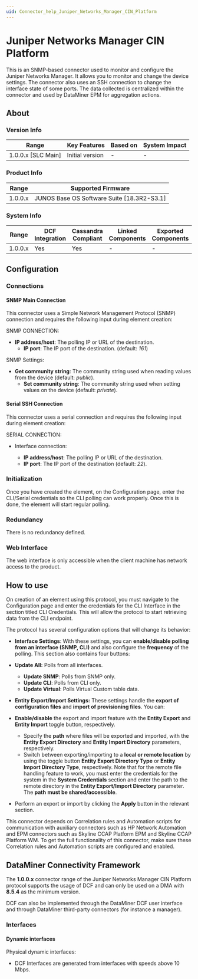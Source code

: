 ```yaml
---
uid: Connector_help_Juniper_Networks_Manager_CIN_Platform
---
```


# Juniper Networks Manager CIN Platform

This is an SNMP-based connector used to monitor and configure the Juniper Networks Manager. It allows you to monitor and change the device settings. The connector also uses an SSH connection to change the interface state of some ports. The data collected is centralized within the connector and used by DataMiner EPM for aggregation actions.

## About

### Version Info

| Range                | Key Features     | Based on     | System Impact     |
|----------------------|------------------|--------------|-------------------|
| 1.0.0.x \[SLC Main\] | Initial version  | \-           | \-                |

### Product Info

| **Range** | **Supported Firmware**                       |
|-----------|----------------------------------------------|
| 1.0.0.x   | JUNOS Base OS Software Suite \[18.3R2-S3.1\] |

### System Info

| Range     | DCF Integration     | Cassandra Compliant     | Linked Components     | Exported Components     |
|-----------|---------------------|-------------------------|-----------------------|-------------------------|
| 1.0.0.x   | Yes                 | Yes                     | \-                    | \-                      |

## Configuration

### Connections

#### SNMP Main Connection

This connector uses a Simple Network Management Protocol (SNMP) connection and requires the following input during element creation:

SNMP CONNECTION:

- **IP address/host**: The polling IP or URL of the destination.
  - **IP port**: The IP port of the destination. (default: *161*)

SNMP Settings:

- **Get community string**: The community string used when reading values from the device (default: *public*).
  - **Set community string**: The community string used when setting values on the device (default: *private*).

#### Serial SSH Connection

This connector uses a serial connection and requires the following input during element creation:

SERIAL CONNECTION:

- Interface connection:

  - **IP address/host**: The polling IP or URL of the destination.
  - **IP port**: The IP port of the destination (default: *22*).

### Initialization

Once you have created the element, on the Configuration page, enter the CLI/Serial credentials so the CLI polling can work properly. Once this is done, the element will start regular polling.

### Redundancy

There is no redundancy defined.

### Web Interface

The web interface is only accessible when the client machine has network access to the product.

## How to use

On creation of an element using this protocol, you must navigate to the Configuration page and enter the credentials for the CLI Interface in the section titled CLI Credentials. This will allow the protocol to start retrieving data from the CLI endpoint.

The protocol has several configuration options that will change its behavior:

- **Interface Settings**: With these settings, you can **enable/disable polling** **from an interface (SNMP, CLI)** and also configure the **frequency** of the polling. This section also contains four buttons:

- **Update All:** Polls from all interfaces.
  - **Update SNMP**: Polls from SNMP only.
  - **Update CLI**: Polls from CLI only.
  - **Update Virtual**: Polls Virtual Custom table data.

- **Entity Export/Import Settings:** These settings handle the **export of** **configuration files** and **import of provisioning files**. You can:

- **Enable/disable** the export and import feature with the **Entity Export** and **Entity Import** toggle button, respectively.
  - Specify the **path** where files will be exported and imported, with the **Entity Export Directory** and **Entity Import Directory** parameters, respectively.
  - Switch between exporting/importing to a **local or remote location** by using the toggle button **Entity Export Directory Type** or **Entity Import Directory Type**, respectively.
    Note that for the remote file handling feature to work, you must enter the credentials for the system in the **System Credentials** section and enter the path to the remote directory in the **Entity Export/Import Directory** parameter. The **path** **must be shared/accessible**.

- Perform an export or import by clicking the **Apply** button in the relevant section.

This connector depends on Correlation rules and Automation scripts for communication with auxiliary connectors such as HP Network Automation and EPM connectors such as Skyline CCAP Platform EPM and Skyline CCAP Platform WM. To get the full functionality of this connector, make sure these Correlation rules and Automation scripts are configured and enabled.

## DataMiner Connectivity Framework

The **1.0.0.x** connector range of the Juniper Networks Manager CIN Platform protocol supports the usage of DCF and can only be used on a DMA with **8.5.4** as the minimum version.

DCF can also be implemented through the DataMiner DCF user interface and through DataMiner third-party connectors (for instance a manager).

### Interfaces

#### Dynamic interfaces

Physical dynamic interfaces:

- DCF Interfaces are generated from interfaces with speeds above 10 Mbps.
